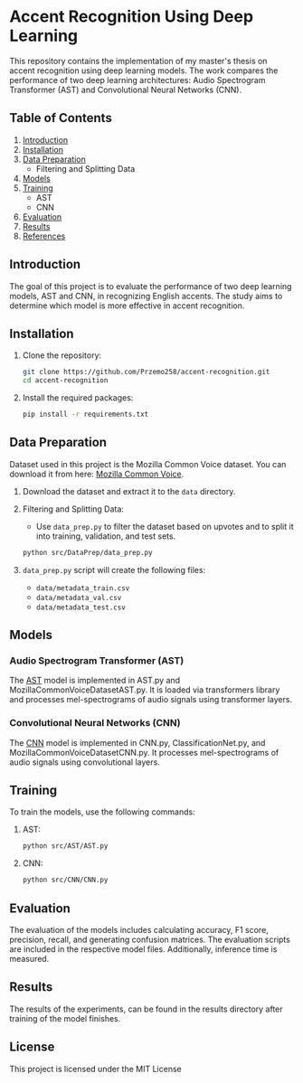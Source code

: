 # Accent Recognition Using Deep Learning

This repository contains the implementation of my master's thesis on accent recognition using deep learning models. The
work compares the performance of two deep learning architectures: Audio Spectrogram Transformer (AST) and Convolutional
Neural Networks (CNN).

## Table of Contents

1. [Introduction](#Introduction)
2. [Installation](#Installation)
3. [Data Preparation](#Data-Preparation)
    - Filtering and Splitting Data
4. [Models](#Models)
5. [Training](#Training)
    - AST
    - CNN
6. [Evaluation](#Evaluation)
7. [Results](#Results)
8. [References](#References)

## Introduction

The goal of this project is to evaluate the performance of two deep learning models, AST and CNN, in recognizing English
accents. The study aims to determine which model is more effective in accent recognition.

## Installation

1. Clone the repository:

    ```bash
    git clone https://github.com/Przemo258/accent-recognition.git
    cd accent-recognition
    ```
2. Install the required packages:

    ```bash
    pip install -r requirements.txt
    ```

## Data Preparation

Dataset used in this project is the Mozilla Common Voice dataset. You can download it from
here: [Mozilla Common Voice](https://commonvoice.mozilla.org/en/datasets).

1. Download the dataset and extract it to the `data` directory.

2. Filtering and Splitting Data:
    - Use `data_prep.py` to filter the dataset based on upvotes and to split it into training, validation, and test
      sets.
   ```bash
   python src/DataPrep/data_prep.py
   ```

3. `data_prep.py` script will create the following files:
    - `data/metadata_train.csv`
    - `data/metadata_val.csv`
    - `data/metadata_test.csv`

## Models

### Audio Spectrogram Transformer (AST)

The [AST](https://github.com/YuanGongND/ast) model is implemented in AST.py and MozillaCommonVoiceDatasetAST.py. It is
loaded via transformers library and processes mel-spectrograms of audio signals using transformer layers.

### Convolutional Neural Networks (CNN)

The [CNN](https://music-classification.github.io/tutorial/part3_supervised/tutorial.html) model is implemented in
CNN.py, ClassificationNet.py, and MozillaCommonVoiceDatasetCNN.py. It processes
mel-spectrograms of audio signals using convolutional layers.

## Training

To train the models, use the following commands:

1. AST:
    ```bash
    python src/AST/AST.py
    ```

2. CNN:
    ```bash
    python src/CNN/CNN.py
    ```

## Evaluation

The evaluation of the models includes calculating accuracy, F1 score, precision, recall, and generating confusion
matrices. The evaluation scripts are included in the respective model files. Additionally, inference time is measured.

## Results

The results of the experiments, can be found in the results directory after training of the model finishes.

## License

This project is licensed under the MIT License
